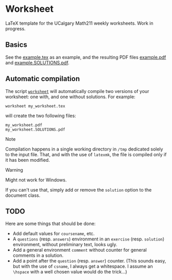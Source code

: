 # Worksheet

LaTeX template for the UCalgary Math211 weekly worksheets. Work in progress.

## Basics

See the [example.tex](/exampl/example.tex) as an example, and the resulting PDF
files [example.pdf](/example/example.pdf) and
[example.SOLUTIONS.pdf](/example/example.SOLUTIONS.pdf).

## Automatic compilation

The script [`worksheet`](/worksheet) will automatically compile two versions of your
worksheet: one with, and one without solutions. For example:

```
worksheet my_worksheet.tex
```

will create the two following files:
```
my_worksheet.pdf
my_worksheet.SOLUTIONS.pdf
```

> [!NOTE]  
> Compilation happens in a single working directory in `/tmp` dedicated solely
> to the input file. That, and with the use of `latexmk`, the file is compiled
> only if it has been modified.

> [!WARNING]  
> Might not work for Windows.

If you can't use that, simply add or remove the `solution` option to the
document class.

## TODO

Here are some things that should be done:

- Add default values for `coursename`, etc.
- A `questions` (resp. `answers`) environment in an `exercise` (resp.
  `solution`) environment, without preliminary text, looks ugly.
- Add a general environment `comment` without counter for general comments in a
  solution.
- Add a point after the `question` (resp. `answer`) counter. (This sounds easy,
  but with the use of `csname`, I always get a whitespace. I assume an
  `\hspace` with a well chosen value would do the trick...)
